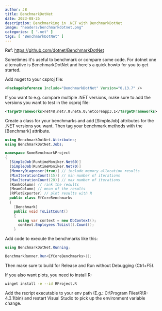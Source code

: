 ```yaml
---
author: JB
title: BenchmarkDotNet
date: 2023-08-25
description: Benchmarking in .NET with BenchmarkDotNet
image: "headers/benchmarkdotnet.png"
categories: [ ".net" ]
tags: [ "BenchmarkDotNet" ]
---
```


Ref: https://github.com/dotnet/BenchmarkDotNet

Sometimes it's useful to benchmark or compare some code. For dotnet one alternative is BenchmarkDotNet and here's a quick howto for you to get started.

Add nuget to your csproj file:
```xml
<PackageReference Include="BenchmarkDotNet" Version="0.13.7" />
```

If you want to e.g. compare multiple .NET versions, make sure to add the versions you want to test in the csproj file:

```xml
<TargetFrameworks>net48;net7.0;net6.0;netcoreapp3.1</TargetFrameworks>
```

Create a class for your benchmarks and add [SimpleJob] attributes for the .NET versions you want. Then tag your benchmark methods with the [Benchmark] attribute.

```cs
using BenchmarkDotNet.Attributes;
using BenchmarkDotNet.Jobs;

namespace SomeBenchmarkProject
{
  [SimpleJob(RuntimeMoniker.Net60)]
  [SimpleJob(RuntimeMoniker.Net70)]
  [MemoryDiagnoser(true)] // include memory allocation results
  [MinIterationCount(15)] // min number of iterations
  [MaxIterationCount(20)] // max number of iterations
  [RankColumn] // rank the results
  [MeanColumn] // mean of the results
  [RPlotExporter] // plot results with R
  public class EfCoreBenchmarks
  {
    [Benchmark]
    public void ToListCount()
    {
      using var context = new DbContext();
      context.Employees.ToList().Count();
    }
```

Add code to execute the benchmarks like this:

```cs
using BenchmarkDotNet.Running;

BenchmarkRunner.Run<EfCoreBenchmarks>();
```

Then make sure to build for Release and Run without Debugging (Ctrl+F5).


If you also want plots, you need to install R:

```bash
winget install -e --id RProject.R
```

Add the rscript executable to your env path (E.g.: C:\Program Files\R\R-4.3.1\bin) and restart Visual Studio to pick up the environment variable change.
